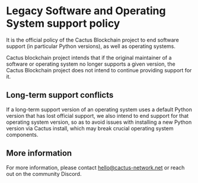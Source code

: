 # Legacy Software and Operating System support policy
It is the official policy of the Cactus Blockchain project to end software support (in particular Python versions), as well as operating systems.

Cactus blockchain project intends that if the original maintainer of a software or operating system no longer supports a given version, the Cactus Blockchain project does not intend to continue providing support for it.

## Long-term support conflicts
If a long-term support version of an operating system uses a default Python version that has lost official support, we also intend to end support for that operating system version, so as to avoid issues with installing a new Python version via Cactus install, which may break crucial operating system components.

## More information
For more information, please contact hello@cactus-network.net or reach out on the community Discord.
